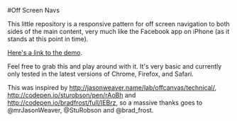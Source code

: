#Off Screen Navs

This little repository is a responsive pattern for off screen navigation to both sides of the main content, very much like the Facebook app on iPhone (as it stands at this point in time).

[Here's a link to the demo](http://meteoracle.github.io/off-screen-navs/).

Feel free to grab this and play around with it. It's very basic and currently only tested in the latest versions of Chrome, Firefox, and Safari.

This was inspired by http://jasonweaver.name/lab/offcanvas/technical/, http://codepen.io/sturobson/pen/rAoBh and http://codepen.io/bradfrost/full/IEBrz, so a massive thanks goes to @mrJasonWeaver, @StuRobson and @brad_frost.
